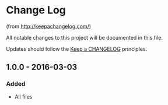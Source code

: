 # Change Log
(from http://keepachangelog.com/)

All notable changes to this project will be documented in this file.

Updates should follow the [Keep a CHANGELOG](http://keepachangelog.com/) principles.

## 1.0.0 - 2016-03-03

### Added
- All files
